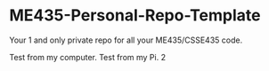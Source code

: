# ME435-Personal-Repo-Template
Your 1 and only private repo for all your ME435/CSSE435 code.

Test from my computer.
Test from my Pi. 2
